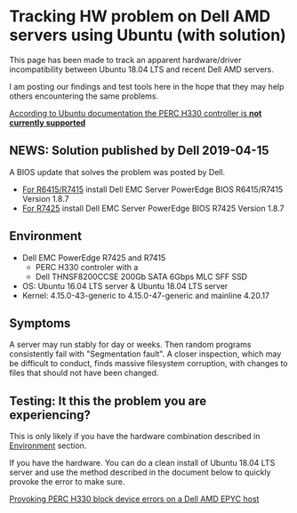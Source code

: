 # Tracking HW problem on Dell AMD servers using Ubuntu (with solution)

This page has been made to track an apparent hardware/driver incompatibility between Ubuntu 18.04 LTS and recent Dell AMD servers.

I am posting our findings and test tools here in the hope that they may help others encountering the same problems.

[According to Ubuntu documentation the PERC H330 controller is **not currently supported**](https://certification.ubuntu.com/hardware/201711-25946/) 

## NEWS: Solution published by Dell 2019-04-15

A BIOS update that solves the problem was posted by Dell.

* [For R6415/R7415](https://www.dell.com/support/home/us/en/04/product-support/product/poweredge-r7415/drivers) install Dell EMC Server PowerEdge BIOS R6415/R7415 Version 1.8.7
* [For R7425](https://www.dell.com/support/home/us/en/04/product-support/product/poweredge-r7425/drivers) install Dell EMC Server PowerEdge BIOS R7425 Version 1.8.7

## Environment

* Dell EMC PowerEdge R7425 and R7415
  * PERC H330 controler with a
  * Dell THNSF8200CCSE 200Gb SATA 6Gbps MLC SFF SSD
* OS: Ubuntu 16.04 LTS server & Ubuntu 18.04 LTS server
* Kernel: 4.15.0-43-generic to 4.15.0-47-generic and mainline 4.20.17

## Symptoms

A server may run stably for day or weeks. Then random programs consistently fail with "Segmentation fault". A closer inspection, which may be difficult to conduct, finds massive filesystem corruption, with changes to files that should not have been changed.

## Testing: It this the problem you are experiencing?

This is only likely if you have the hardware combination described in [Environment](#Environment) section. 

If you have the hardware. You can do a clean install of Ubuntu 18.04 LTS server and use the method described in the document below to quickly provoke the error to make sure. 

[Provoking PERC H330 block device errors on a Dell AMD EPYC host](AMD-PERC-ERROR.md)